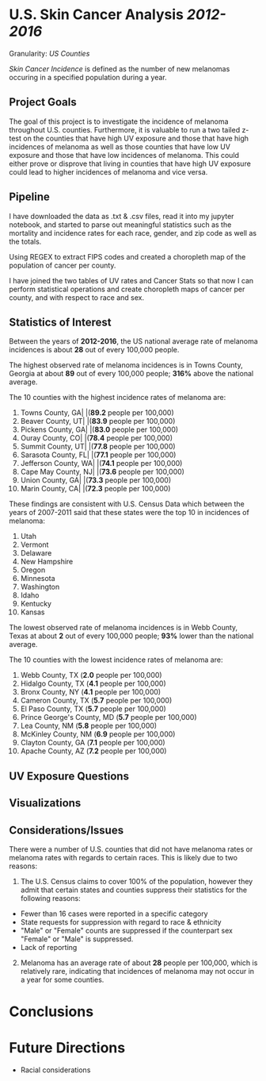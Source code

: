 # U.S. Skin Cancer Analysis _2012-2016_
Granularity: _US Counties_

_Skin Cancer Incidence_ is defined as the number of new melanomas occuring in a specified population during a year.

## Project Goals

The goal of this project is to investigate the incidence of melanoma throughout U.S. counties. Furthermore, it is valuable to run a two tailed z-test on the counties that have high UV exposure and those that have high incidences of melanoma as well as those counties that have low UV exposure and those that have low incidences of melanoma. This could either prove or disprove that living in counties that have high UV exposure could lead to higher incidences of melanoma and vice versa.

## Pipeline
I have downloaded the data as .txt & .csv files, read it into my jupyter notebook, and started to parse out meaningful statistics such as the mortality and incidence rates for each race, gender, and zip code as well as the totals.

Using REGEX to extract FIPS codes and created a choropleth map of the population of cancer per county.

I have joined the two tables of UV rates and Cancer Stats so that now I can perform statistical operations and create choropleth maps of cancer per county, and with respect to race and sex.

## Statistics of Interest

Between the years of __2012-2016__, the US national average rate of melanoma incidences is about __28__ out of every 100,000 people. 

The highest observed rate of melanoma incidences is in Towns County, Georgia at about __89__ out of every 100,000 people; __316%__ above the national average.

The 10 counties with the highest incidence rates of melanoma are:
1. Towns County, GA|           |(__89.2__ people per 100,000)
2. Beaver County, UT|          |(__83.9__ people per 100,000)
3. Pickens County, GA|         |(__83.0__ people per 100,000)
4. Ouray County, CO|           |(__78.4__ people per 100,000)
5. Summit County, UT|          |(__77.8__ people per 100,000)
6. Sarasota County, FL|        |(__77.1__ people per 100,000)
7. Jefferson County, WA|       |(__74.1__ people per 100,000)
8. Cape May County, NJ|        |(__73.6__ people per 100,000)
9. Union County, GA|           |(__73.3__ people per 100,000)
10. Marin County, CA|          |(__72.3__ people per 100,000)

These findings are consistent with U.S. Census Data which between the years of 2007-2011 said that these states were the top 10 in incidences of melanoma:

1. Utah
2. Vermont
3. Delaware
4. New Hampshire
5. Oregon
6. Minnesota
7. Washington
8. Idaho
9. Kentucky
10. Kansas

The lowest observed rate of melanoma incidences is in Webb County, Texas at about __2__ out of every 100,000 people; __93%__ lower than the national average.

The 10 counties with the lowest incidence rates of melanoma are:
1. Webb County, TX            (__2.0__ people per 100,000)
2. Hidalgo County, TX         (__4.1__ people per 100,000)
3. Bronx County, NY           (__4.1__ people per 100,000)
4. Cameron County, TX         (__5.7__ people per 100,000)
5. El Paso County, TX         (__5.7__ people per 100,000)
6. Prince George's County, MD (__5.7__ people per 100,000)
7. Lea County, NM             (__5.8__ people per 100,000)
8. McKinley County, NM        (__6.9__ people per 100,000)
9. Clayton County, GA         (__7.1__ people per 100,000)
10. Apache County, AZ         (__7.2__ people per 100,000)

## UV Exposure Questions





## Visualizations





## Considerations/Issues
There were a number of U.S. counties that did not have melanoma rates or melanoma rates with regards to certain races. This is likely due to two reasons:

1. The U.S. Census claims to cover 100% of the population, however they admit that certain states and counties suppress their statistics for the following reasons:
  - Fewer than 16 cases were  reported in a specific category
  - State requests for suppression with regard to race & ethnicity
  - "Male" or "Female" counts are suppressed if the counterpart sex "Female" or "Male" is suppressed.
  - Lack of reporting

2. Melanoma has an average rate of about __28__ people per 100,000, which is relatively rare, indicating that incidences of melanoma may not occur in a year for some counties.


# Conclusions




# Future Directions
- Racial considerations 
